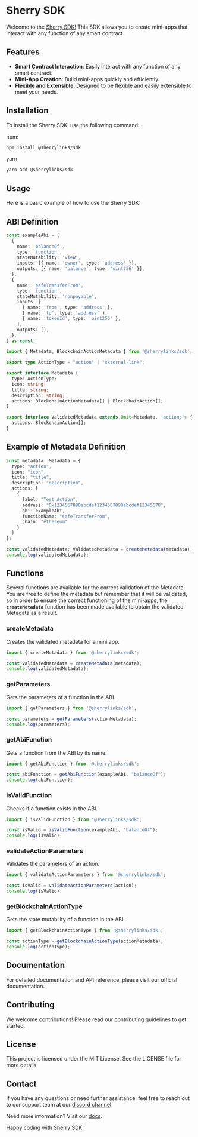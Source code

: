 # Sherry SDK

Welcome to the [Sherry SDK!](https://www.npmjs.com/package/@sherrylinks/sdk) This SDK allows you to create mini-apps that interact with any function of any smart contract.

## Features

- **Smart Contract Interaction**: Easily interact with any function of any smart contract.
- **Mini-App Creation**: Build mini-apps quickly and efficiently.
- **Flexible and Extensible**: Designed to be flexible and easily extensible to meet your needs.

## Installation

To install the Sherry SDK, use the following command:

npm:

```bash
npm install @sherrylinks/sdk
```

yarn

```bash
yarn add @sherrylinks/sdk
```

## Usage

Here is a basic example of how to use the Sherry SDK:

## ABI Definition

```typescript
const exampleAbi = [
  {
    name: 'balanceOf',
    type: 'function',
    stateMutability: 'view',
    inputs: [{ name: 'owner', type: 'address' }],
    outputs: [{ name: 'balance', type: 'uint256' }],
  },
  {
    name: 'safeTransferFrom',
    type: 'function',
    stateMutability: 'nonpayable',
    inputs: [
      { name: 'from', type: 'address' },
      { name: 'to', type: 'address' },
      { name: 'tokenId', type: 'uint256' },
    ],
    outputs: [],
  },
] as const;
```

```typescript
import { Metadata, BlockchainActionMetadata } from '@sherrylinks/sdk';
```

```typescript
export type ActionType = "action" | "external-link";

export interface Metadata {
  type: ActionType;
  icon: string;
  title: string;
  description: string;
  actions: BlockchainActionMetadata[] | BlockchainAction[];
}

export interface ValidatedMetadata extends Omit<Metadata, 'actions'> {
  actions: BlockchainAction[];
}
```

## Example of Metadata Definition

```typescript
const metadata: Metadata = {
  type: "action",
  icon: "icon",
  title: "title",
  description: "description",
  actions: [
    {
      label: "Test Action",
      address: "0x1234567890abcdef1234567890abcdef12345678",
      abi: exampleAbi,
      functionName: "safeTransferFrom",
      chain: "ethereum"
    }
  ]
};

const validatedMetadata: ValidatedMetadata = createMetadata(metadata);
console.log(validatedMetadata);
```

## Functions

Several functions are available for the correct validation of the Metadata. You are free to define the metadata but remember that it will be validated, so in order to ensure the correct functioning of the mini-apps, the **`createMetadata`** function has been made available to obtain the validated Metadata as a result.

### createMetadata

Creates the validated metadata for a mini app.

```typescript
import { createMetadata } from '@sherrylinks/sdk';

const validatedMetadata = createMetadata(metadata);
console.log(validatedMetadata);
```

### getParameters

Gets the parameters of a function in the ABI.

```typescript
import { getParameters } from '@sherrylinks/sdk';

const parameters = getParameters(actionMetadata);
console.log(parameters);
```

### getAbiFunction

Gets a function from the ABI by its name.

```typescript
import { getAbiFunction } from '@sherrylinks/sdk';

const abiFunction = getAbiFunction(exampleAbi, "balanceOf");
console.log(abiFunction);
```

### isValidFunction

Checks if a function exists in the ABI.

```typescript
import { isValidFunction } from '@sherrylinks/sdk';

const isValid = isValidFunction(exampleAbi, "balanceOf");
console.log(isValid);

```

### validateActionParameters

Validates the parameters of an action.

```typescript
import { validateActionParameters } from '@sherrylinks/sdk';

const isValid = validateActionParameters(action);
console.log(isValid);
```

### getBlockchainActionType

Gets the state mutability of a function in the ABI.

```typescript
import { getBlockchainActionType } from '@sherrylinks/sdk';

const actionType = getBlockchainActionType(actionMetadata);
console.log(actionType);
```

## Documentation

For detailed documentation and API reference, please visit our official documentation.

## Contributing

We welcome contributions! Please read our contributing guidelines to get started.

## License

This project is licensed under the MIT License. See the LICENSE file for more details.

## Contact

If you have any questions or need further assistance, feel free to reach out to our support team at our [discord channel](https://discord.gg/sherry).

Need more information? Visit our [docs](https://docs.sherry.social).

Happy coding with Sherry SDK!





